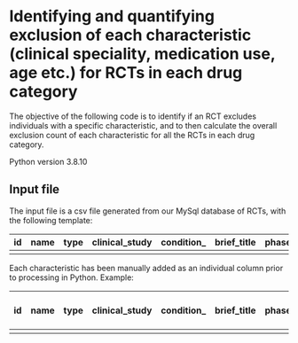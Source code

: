 # Identifying and quantifying exclusion of each characteristic (clinical speciality, medication use, age etc.) for RCTs in each drug category

The objective of the following code is to identify if an RCT excludes individuals with a specific characteristic, and to then calculate the overall exclusion count of each characteristic for all the RCTs in each drug category. 

Python version 3.8.10

## Input file

The input file is a csv file generated from our MySql database of RCTs, with the following template:

| id | name | type | clinical_study | condition_ | brief_title | phase | study_type | study_pop | criteria | gender | minimum_age | maximum_age | healthy_volunteers |
| ------------- | ------------- | ------------- | ------------- | ------------- | ------------- | ------------- | ------------- | ------------- | ------------- | ------------- | ------------- | ------------- | ------------- |
|  |  |  |  |  |  |  |  |  |  |  |  |  |  |

Each characteristic has been manually added as an individual column prior to processing in Python. Example:

| id | name | type | clinical_study | condition_ | brief_title | phase | study_type | study_pop | criteria | gender | minimum_age | maximum_age | healthy_volunteers | medication_use | cardiovascular clinical speciality | ... |
| ------------- | ------------- | ------------- | ------------- | ------------- | ------------- | ------------- | ------------- | ------------- | ------------- | ------------- | ------------- | ------------- | ------------- | ------------- | ------------- | ------------- |
|  |  |  |  |  |  |  |  |  |  |  |  |  |  |  |  |  |
